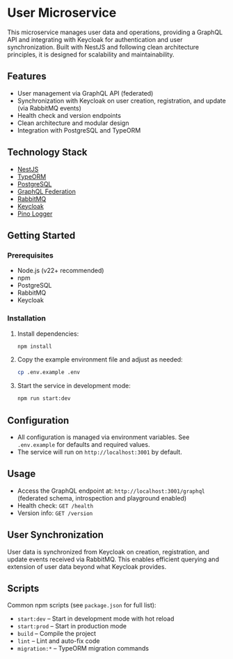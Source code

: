 # User Microservice

This microservice manages user data and operations, providing a GraphQL API and integrating with Keycloak for authentication and user synchronization.
Built with NestJS and following clean architecture principles, it is designed for scalability and maintainability.

## Features

- User management via GraphQL API (federated)
- Synchronization with Keycloak on user creation, registration, and update (via RabbitMQ events)
- Health check and version endpoints
- Clean architecture and modular design
- Integration with PostgreSQL and TypeORM

## Technology Stack

- [NestJS](https://nestjs.com/)
- [TypeORM](https://typeorm.io/)
- [PostgreSQL](https://www.postgresql.org/)
- [GraphQL Federation](https://www.apollographql.com/docs/federation/)
- [RabbitMQ](https://www.rabbitmq.com/)
- [Keycloak](https://www.keycloak.org/)
- [Pino Logger](https://getpino.io/)

## Getting Started

### Prerequisites

- Node.js (v22+ recommended)
- npm
- PostgreSQL
- RabbitMQ
- Keycloak

### Installation

1. Install dependencies:

    ```bash
    npm install
    ```

2. Copy the example environment file and adjust as needed:

   ```bash
   cp .env.example .env
   ```

3. Start the service in development mode:

   ```bash
   npm run start:dev
   ```

## Configuration

- All configuration is managed via environment variables. See `.env.example` for defaults and required values.
- The service will run on `http://localhost:3001` by default.

## Usage

- Access the GraphQL endpoint at: `http://localhost:3001/graphql` (federated schema, introspection and playground enabled)
- Health check: `GET /health`
- Version info: `GET /version`

## User Synchronization

User data is synchronized from Keycloak on creation, registration, and update events received via RabbitMQ.
This enables efficient querying and extension of user data beyond what Keycloak provides.

## Scripts

Common npm scripts (see `package.json` for full list):

- `start:dev` – Start in development mode with hot reload
- `start:prod` – Start in production mode
- `build` – Compile the project
- `lint` – Lint and auto-fix code
- `migration:*` – TypeORM migration commands
